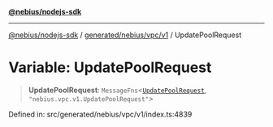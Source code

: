 [**@nebius/nodejs-sdk**](../../../../../README.md)

***

[@nebius/nodejs-sdk](../../../../../README.md) / [generated/nebius/vpc/v1](../README.md) / UpdatePoolRequest

# Variable: UpdatePoolRequest

> **UpdatePoolRequest**: `MessageFns`\<[`UpdatePoolRequest`](../interfaces/UpdatePoolRequest.md), `"nebius.vpc.v1.UpdatePoolRequest"`\>

Defined in: src/generated/nebius/vpc/v1/index.ts:4839
